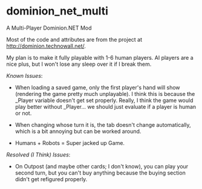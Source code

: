 # dominion_net_multi
A Multi-Player Dominion.NET Mod

Most of the code and attributes are from the project at http://dominion.technowall.net/.

My plan is to make it fully playable with 1-6 human players. AI players are a nice plus, but I won't lose any sleep over it if I break them.

_Known Issues_:

* When loading a saved game, only the first player's hand will show (rendering the game pretty much unplayable). I think this is because the _Player variable doesn't get set properly. Really, I think the game would play better without _Player... we should just evaluate if a player is human or not.

* When changing whose turn it is, the tab doesn't change automatically, which is a bit annoying but can be worked around.

* Humans + Robots = Super jacked up Game.


_Resolved (I Think) Issues_:
* On Outpost (and maybe other cards; I don't know), you can play your second turn, but you can't buy anything because the buying section didn't get refigured properly.
